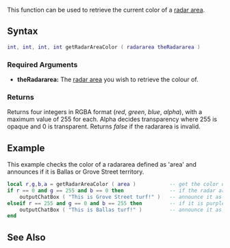 This function can be used to retrieve the current color of a [radar area](/radararea.md "wikilink").

Syntax
------

``` lua
int, int, int, int getRadarAreaColor ( radararea theRadararea )              
```

### Required Arguments

-   **theRadararea:** The [radar area](/radararea.md "wikilink") you wish to retrieve the colour of.

### Returns

Returns four integers in RGBA format (*red*, *green*, *blue*, *alpha*), with a maximum value of 255 for each. Alpha decides transparency where 255 is opaque and 0 is transparent. Returns *false* if the radararea is invalid.

Example
-------

This example checks the color of a radararea defined as 'area' and announces if it is Ballas or Grove Street territory.

``` lua
local r,g,b,a = getRadarAreaColor ( area )           -- get the color of 'area' and store it in 'r', 'g', 'b' and 'a'
if r == 0 and g == 255 and b == 0 then               -- if the radar area is fully green
    outputChatBox ( "This is Grove Street turf!" )   -- announce it as grove street area
elseif r == 255 and g == 0 and b == 255 then         -- if it is purple however
    outputChatBox ( "This is Ballas turf!" )         -- announce it as ballas area
end
```

See Also
--------

